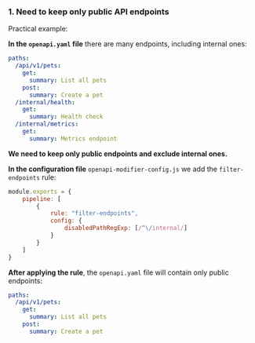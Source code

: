 <a name="custom_anchor_motivation_1"></a>
### 1. Need to keep only public API endpoints

Practical example:

**In the `openapi.yaml` file** there are many endpoints, including internal ones:

```yaml
paths:
  /api/v1/pets:
    get:
      summary: List all pets
    post:
      summary: Create a pet
  /internal/health:
    get:
      summary: Health check
  /internal/metrics:
    get:
      summary: Metrics endpoint
```

**We need to keep only public endpoints and exclude internal ones.**

**In the configuration file** `openapi-modifier-config.js` we add the `filter-endpoints` rule:

```js
module.exports = {
    pipeline: [
        {
            rule: "filter-endpoints",
            config: {
                disabledPathRegExp: [/^\/internal/]
            }
        }
    ]
}
```

**After applying the rule**, the `openapi.yaml` file will contain only public endpoints:

```yaml
paths:
  /api/v1/pets:
    get:
      summary: List all pets
    post:
      summary: Create a pet
``` 